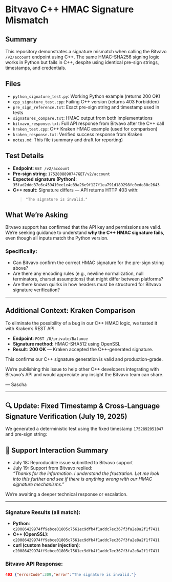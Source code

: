 # Bitvavo C++ HMAC Signature Mismatch

## Summary

This repository demonstrates a signature mismatch when calling the Bitvavo `/v2/account` endpoint using C++. The same HMAC-SHA256 signing logic works in Python but fails in C++, despite using identical pre-sign strings, timestamps, and credentials.

## Files

- `python_signature_test.py`: Working Python example (returns 200 OK)
- `cpp_signature_test.cpp`: Failing C++ version (returns 403 Forbidden)
- `pre_sign_reference.txt`: Exact pre-sign string and timestamp used in tests
- `signatures_compare.txt`: HMAC output from both implementations
- `bitvavo_response.txt`: Full API response from Bitvavo after the C++ call
- `kraken_test.cpp`: C++ Kraken HMAC example (used for comparison)
- `kraken_response.txt`: Verified success response from Kraken
- `notes.md`: This file (summary and draft for reporting)

## Test Details

- **Endpoint**: `GET /v2/account`
- **Pre-sign string**: `1752808890747GET/v2/account`
- **Expected signature (Python)**: `35fad2ddd37c6c459410ee1e4e89a26e9f127f1ea791d189298fc0ede80c2643`
- **C++ result**: Signature differs — API returns HTTP 403 with:
  > `"The signature is invalid."`

## What We’re Asking

Bitvavo support has confirmed that the API key and permissions are valid. We’re seeking guidance to understand **why the C++ HMAC signature fails**, even though all inputs match the Python version.

### Specifically:
- Can Bitvavo confirm the correct HMAC signature for the pre-sign string above?
- Are there any encoding rules (e.g., newline normalization, null terminators, charset assumptions) that might differ between platforms?
- Are there known quirks in how headers must be structured for Bitvavo signature verification?

---

## Additional Context: Kraken Comparison

To eliminate the possibility of a bug in our C++ HMAC logic, we tested it with Kraken’s REST API.

- **Endpoint**: `POST /0/private/Balance`
- **Signature method**: HMAC-SHA512 using OpenSSL
- **Result**: **200 OK** — Kraken accepted the C++-generated signature.

This confirms our C++ signature generation is valid and production-grade.

We’re publishing this issue to help other C++ developers integrating with Bitvavo’s API and would appreciate any insight the Bitvavo team can share.

—
Sascha

---

## 🔍 Update: Fixed Timestamp & Cross-Language Signature Verification (July 19, 2025)

We generated a deterministic test using the fixed timestamp `1752892051047` and pre-sign string:

## 📨 Support Interaction Summary

- July 18: Reproducible issue submitted to Bitvavo support
- July 19: Support from Bitvavo replied:  
  _“Thanks for the information. I understand the frustration. Let me look into this further and see if there is anything wrong with our HMAC signature mechanisms.”_

We’re awaiting a deeper technical response or escalation.

---

### Signature Results (all match):

- **Python**: `c20086429974ff9ebce01805c7561ec9dfb4f1addc7ec367f3fa2e8a2f1f7411`
- **C++ (OpenSSL)**: `c20086429974ff9ebce01805c7561ec9dfb4f1addc7ec367f3fa2e8a2f1f7411`
- **curl (custom header injection)**: `c20086429974ff9ebce01805c7561ec9dfb4f1addc7ec367f3fa2e8a2f1f7411`

### Bitvavo API Response:
```json
403 {"errorCode":309,"error":"The signature is invalid."}
